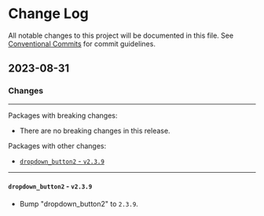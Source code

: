 # Change Log

All notable changes to this project will be documented in this file.
See [Conventional Commits](https://conventionalcommits.org) for commit guidelines.

## 2023-08-31

### Changes

---

Packages with breaking changes:

 - There are no breaking changes in this release.

Packages with other changes:

 - [`dropdown_button2` - `v2.3.9`](#dropdown_button2---v239)

---

#### `dropdown_button2` - `v2.3.9`

 - Bump "dropdown_button2" to `2.3.9`.

